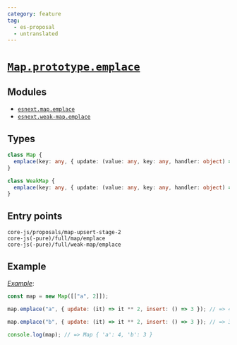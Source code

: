 ```yaml
---
category: feature
tag:
  - es-proposal
  - untranslated
---
```


# [`Map.prototype.emplace`](https://github.com/thumbsupep/proposal-upsert)

## Modules

- [`esnext.map.emplace`](https://github.com/zloirock/core-js/blob/master/packages/core-js/modules/esnext.map.emplace.js)
- [`esnext.weak-map.emplace`](https://github.com/zloirock/core-js/blob/master/packages/core-js/modules/esnext.weak-map.emplace.js)

## Types

```ts
class Map {
  emplace(key: any, { update: (value: any, key: any, handler: object) => updated: any, insert: (key: any, handler: object) => value: any): updated | value;
}

class WeakMap {
  emplace(key: any, { update: (value: any, key: any, handler: object) => updated: any, insert: (key: any, handler: object) => value: any): updated | value;
}
```

## Entry points

```
core-js/proposals/map-upsert-stage-2
core-js(-pure)/full/map/emplace
core-js(-pure)/full/weak-map/emplace
```

## Example

[_Example_](https://is.gd/ty5I2v):

```js
const map = new Map([["a", 2]]);

map.emplace("a", { update: (it) => it ** 2, insert: () => 3 }); // => 4

map.emplace("b", { update: (it) => it ** 2, insert: () => 3 }); // => 3

console.log(map); // => Map { 'a': 4, 'b': 3 }
```
